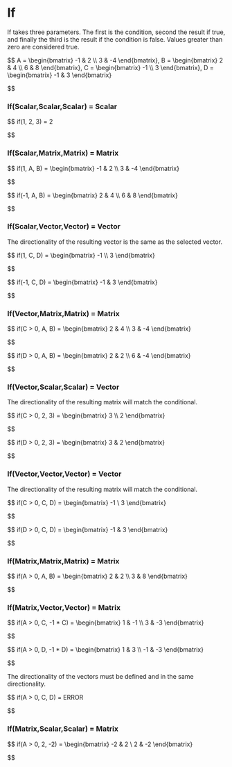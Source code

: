 # If

If takes three parameters.  The first is the condition, second the result if true,
and finally the third is the result if the condition is false.  Values greater than zero
are considered true.


$$
A = \begin{bmatrix}
    -1 & 2          \\\\
    3 & -4
\end{bmatrix}, 
B = \begin{bmatrix}
    2 & 4          \\\\
    6 & 8
\end{bmatrix}, 
C = \begin{bmatrix}
    -1 \\\\
    3
\end{bmatrix}, 
D = \begin{bmatrix}
    -1 & 3
\end{bmatrix}

$$

### If(Scalar,Scalar,Scalar) = Scalar


$$
if(1, 2, 3) = 2

$$

### If(Scalar,Matrix,Matrix) = Matrix


$$
if(1, A, B) = \begin{bmatrix}
    -1 & 2 \\\\
    3 & -4
\end{bmatrix}

$$


$$
if(-1, A, B) = \begin{bmatrix}
    2 & 4          \\\\
    6 & 8
\end{bmatrix}

$$

### If(Scalar,Vector,Vector) = Vector

The directionality of the resulting vector is the same as the selected vector.


$$
if(1, C, D) = \begin{bmatrix}
    -1 \\\\
    3
\end{bmatrix}

$$


$$
if(-1, C, D) = \begin{bmatrix}
      -1 & 3
\end{bmatrix}

$$

### If(Vector,Matrix,Matrix) = Matrix


$$
if(C > 0, A, B) = \begin{bmatrix}
    2 & 4 \\\\
    3 & -4
\end{bmatrix}

$$


$$
if(D > 0, A, B) = \begin{bmatrix}
    2 & 2 \\\\
    6 & -4
\end{bmatrix}

$$

### If(Vector,Scalar,Scalar) = Vector

The directionality of the resulting matrix will match the conditional.


$$
if(C > 0, 2, 3) = \begin{bmatrix}
    3 \\\\
    2
\end{bmatrix}

$$


$$
if(D > 0, 2, 3) = \begin{bmatrix}
    3 & 2
\end{bmatrix}

$$

### If(Vector,Vector,Vector) = Vector

The directionality of the resulting matrix will match the conditional.


$$
if(C > 0, C, D) = \begin{bmatrix}
    -1 \\
    3
\end{bmatrix}

$$


$$
if(D > 0, C, D) = \begin{bmatrix}
    -1 & 3
\end{bmatrix}

$$

### If(Matrix,Matrix,Matrix) = Matrix


$$
if(A > 0, A, B) = \begin{bmatrix}
    2 & 2 \\\\
    3 & 8
\end{bmatrix}

$$

### If(Matrix,Vector,Vector) = Matrix


$$
if(A > 0, C, -1 * C) = \begin{bmatrix}
    1 & -1 \\\\
    3 & -3
\end{bmatrix}

$$


$$
if(A > 0, D, -1 * D) = \begin{bmatrix}
    1 & 3 \\\\
    -1 & -3
\end{bmatrix}

$$

The directionality of the vectors must be defined and in the same directionality.


$$
if(A > 0, C, D) = ERROR

$$

### If(Matrix,Scalar,Scalar) = Matrix


$$
if(A > 0, 2, -2) = \begin{bmatrix}
    -2 & 2 \\
    2 & -2
\end{bmatrix}

$$